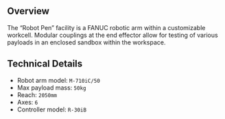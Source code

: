 ## Overview
The “Robot Pen” facility is a FANUC robotic arm within a customizable workcell. Modular couplings at the end effector allow for testing of various payloads in an enclosed sandbox within the workspace.

## Technical Details
* Robot arm model: `M-710iC/50`
* Max payload mass: `50kg`
* Reach: `2050mm`
* Axes: `6`
* Controller model: `R-30iB`